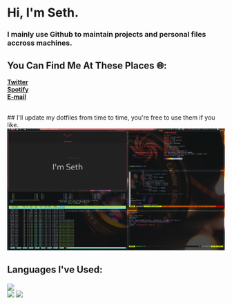 # Hi, I'm Seth.
<h3> I mainly use Github to maintain projects and personal files accross machines.<h3/>

## You Can Find Me At These Places 🌐:

**<a href="https://twitter.com/Seth06098372" >Twitter<a/>**
<br />
**<a href="https://open.spotify.com/user/qwr2j3sfc6quajm51dtz54sde?si=c91e27cd71b4497a" >Spotify<a/>**
<br />
**<a href="mailto:%20SethThyer.Business@gmail.com?Subject=Want%27s%20To%20Chat!" >E-mail<a/>**
<br />

<br />
## I'll update my dotfiles from time to time, you're free to use them if you like.
<img src="desktop.png">

  
  
  
  
  
  
  
  
## Languages I've Used:
<p>
  <img align="center" src="https://github-readme-stats.vercel.app/api/top-langs/?username=SethThyer&theme=dark" />
  <br />
  <img src="https://img.shields.io/badge/JavaScript-323330?style=for-the-badge&logo=javascript&logoColor=F7DF1E" />
  <img src="https://img.shields.io/badge/C-00599C?style=for-the-badge&logo=c&logoColor=white" />
</p>
